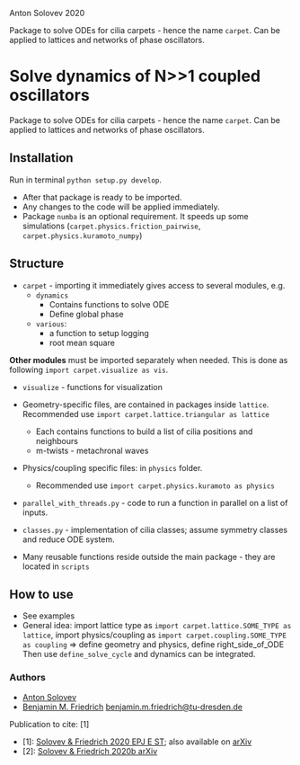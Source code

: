 Anton Solovev 2020

Package to solve ODEs for cilia carpets - hence the name `carpet`. 
Can be applied to lattices and networks of phase oscillators.


# Solve dynamics of N>>1 coupled oscillators


Package to solve ODEs for cilia carpets - hence the name `carpet`. 
Can be applied to lattices and networks of phase oscillators.

## Installation
Run in terminal `python setup.py develop`. 
- After that package is ready to be imported.
- Any changes to the code will be applied immediately.
- Package `numba` is an optional requirement. It speeds up some simulations
  (`carpet.physics.friction_pairwise`, `carpet.physics.kuramoto_numpy`)

## Structure
- `carpet` - importing it immediately gives access to several modules, e.g.
    - `dynamics` 
      - Contains functions to solve ODE
      - Define global phase
    - `various`: 
      - a function to setup logging
      - root mean square
      
**Other modules** must be imported separately when needed. This is done as following
`import carpet.visualize as vis`.

- `visualize` - functions for visualization
- Geometry-specific files, are contained in packages inside `lattice`. 
  Recommended use `import carpet.lattice.triangular as lattice`
  - Each contains functions to build a list of cilia positions and neighbours
  - m-twists - metachronal waves 
- Physics/coupling specific files: in `physics` folder.
  - Recommended use `import carpet.physics.kuramoto as physics` 
  
- `parallel_with_threads.py`  - code to run a function in parallel on a list of inputs.
- `classes.py` - implementation of cilia classes; assume symmetry classes and reduce ODE system.

- Many reusable functions reside outside the main package - they are located in `scripts`


## How to use

- See examples
- General idea: import lattice type as `import carpet.lattice.SOME_TYPE as lattice`,
                import physics/coupling as `import carpet.coupling.SOME_TYPE as coupling`
                => define geometry and physics, define right_side_of_ODE
                Then use `define_solve_cycle` and dynamics can be integrated.
  

### Authors

- [Anton Solovev](https://github.com/icemtel)
- [Benjamin M. Friedrich](https://cfaed.tu-dresden.de/friedrich-home) benjamin.m.friedrich@tu-dresden.de

Publication to cite: [1]

- [1]: [Solovev & Friedrich 2020 EPJ E ST](https://link.springer.com/article/10.1140/epje/s10189-021-00016-x);  also available on [arXiv](https://arxiv.org/abs/2010.08111 ) 
- [2]: [Solovev & Friedrich 2020b arXiv](https://arxiv.org/abs/2012.11741)
